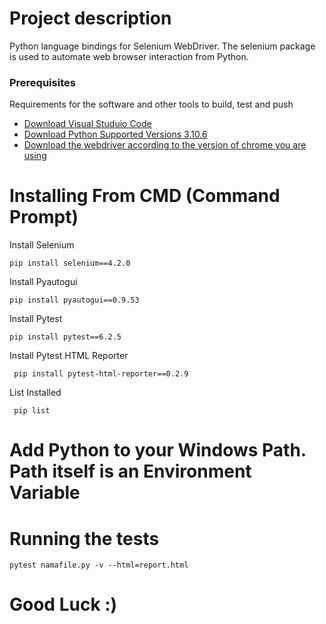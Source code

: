 # Project description

Python language bindings for Selenium WebDriver.
The selenium package is used to automate web browser interaction from Python.

### Prerequisites

Requirements for the software and other tools to build, test and push 
- [Download Visual Studuio Code](https://code.visualstudio.com/download)
- [Download Python Supported Versions 3.10.6](https://www.python.org/downloads/release/python-3106/)
- [Download the webdriver according to the version of chrome you are using](https://chromedriver.chromium.org/downloads)

# Installing From CMD (Command Prompt)

Install Selenium 

    pip install selenium==4.2.0

Install Pyautogui

    pip install pyautogui==0.9.53

Install Pytest

    pip install pytest==6.2.5
  
Install Pytest HTML Reporter

     pip install pytest-html-reporter==0.2.9
    
List Installed

     pip list

# Add Python to your Windows Path. Path itself is an Environment Variable

# Running the tests

    pytest namafile.py -v --html=report.html

# Good Luck :)
